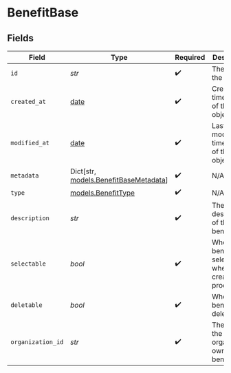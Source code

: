 # BenefitBase


## Fields

| Field                                                                     | Type                                                                      | Required                                                                  | Description                                                               |
| ------------------------------------------------------------------------- | ------------------------------------------------------------------------- | ------------------------------------------------------------------------- | ------------------------------------------------------------------------- |
| `id`                                                                      | *str*                                                                     | :heavy_check_mark:                                                        | The ID of the benefit.                                                    |
| `created_at`                                                              | [date](https://docs.python.org/3/library/datetime.html#date-objects)      | :heavy_check_mark:                                                        | Creation timestamp of the object.                                         |
| `modified_at`                                                             | [date](https://docs.python.org/3/library/datetime.html#date-objects)      | :heavy_check_mark:                                                        | Last modification timestamp of the object.                                |
| `metadata`                                                                | Dict[str, [models.BenefitBaseMetadata](../models/benefitbasemetadata.md)] | :heavy_check_mark:                                                        | N/A                                                                       |
| `type`                                                                    | [models.BenefitType](../models/benefittype.md)                            | :heavy_check_mark:                                                        | N/A                                                                       |
| `description`                                                             | *str*                                                                     | :heavy_check_mark:                                                        | The description of the benefit.                                           |
| `selectable`                                                              | *bool*                                                                    | :heavy_check_mark:                                                        | Whether the benefit is selectable when creating a product.                |
| `deletable`                                                               | *bool*                                                                    | :heavy_check_mark:                                                        | Whether the benefit is deletable.                                         |
| `organization_id`                                                         | *str*                                                                     | :heavy_check_mark:                                                        | The ID of the organization owning the benefit.                            |